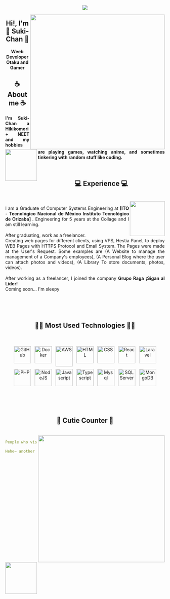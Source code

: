 <div align="center">
  
![](https://typograssy.deno.dev/api?text=Suki-Chan!&l0=none&bg=none&frame=none&speed=100&comment=)
  
</div>

<a href="https://discord.com/users/317527070576214018"><img align="right" width="425" src="https://lanyard.kyrie25.me/api/317527070576214018?imgStyle=square&gradient=e9d6d5-e9d6d5-f3b1b4-ffffff&bg=0d1117"></a>
 
<h2 align="center">Hi!, I'm 💜 Suki-Chan 💜</h2>
<p align="center"> <b> Weeb Developer Otaku and Gamer </b> </p>

<h2 align="center">☕ About me ☕</h2>
<a href="https://github.com/lSukiChanl"><img align="left" width="100" src="https://cdn.discordapp.com/attachments/693558348276301884/693559985459822692/021.png"></a>
<p align="justify"> <b> I'm Suki-Chan a Hikikomori + NEET and my hobbies are playing games, watching anime, and sometimes tinkering with random stuff like coding. </b> </p>

<br>
<h2 align="center">💻 Experience 💻</h2>
<br>
<a href="https://github.com/lSukiChanl"><img align="right" width="110" src="https://media.discordapp.net/attachments/620099038414635030/1153723538151313459/dd.png"></a>
<p align="justify"> 
I am a Graduate of Computer Systems Engineering at <b> [ITO - Tecnológico Nacional de México Instituto Tecnológico de Orizaba] </b>. Engineering for 5 years at the Collage and I am still learning.
<br><br>
After graduating, work as a freelancer.
<br>
Creating web pages for different clients, using VPS, Hestia Panel, to deploy WEB Pages with HTTPS Protocol and Email System. The Pages were made at the User's Request. Some examples are (A Website to manage the management of a Company's employees), (A Personal Blog where the user can attach photos and videos), (A Library To store documents, photos, videos).
<br><br>
After working as a freelancer, I joined the company <b> Grupo Raga ¡Sigan al Lider!</b>
<br>
Coming soon... I'm sleepy
</p>

<br><br><br>
<h2 align="center">🧑‍💻 Most Used Technologies 🧑‍💻</h2>
<br>
<p align="center">
	<img src="https://cdn.jsdelivr.net/gh/devicons/devicon/icons/github/github-original.svg" alt="GitHub" width="54" height5464" style="vertical-align:top; margin:4px;">
	<img src="https://cdn.jsdelivr.net/gh/devicons/devicon/icons/docker/docker-plain.svg" alt="Docker" width="54" height="54" style="vertical-align:top; margin:4px;">
	<img src="https://cdn.jsdelivr.net/gh/devicons/devicon/icons/amazonwebservices/amazonwebservices-original.svg" alt="AWS" width="54" height="64" style="vertical-align:top; margin:4px;">
	<img src="https://cdn.jsdelivr.net/gh/devicons/devicon/icons/html5/html5-plain.svg" alt="HTML" width="54" height="54" style="vertical-align:top; margin:4px;">
  	<img src="https://cdn.jsdelivr.net/gh/devicons/devicon/icons/css3/css3-plain.svg" alt="CSS" width="54" height="54" style="vertical-align:top; margin:4px;">
	<img src="https://cdn.jsdelivr.net/gh/devicons/devicon/icons/react/react-original.svg" alt="React" width="54" height="54" style="vertical-align:top; margin:4px;">
	<img src="https://cdn.jsdelivr.net/gh/devicons/devicon/icons/laravel/laravel-plain.svg" alt="Laravel" width="54" height="54" style="vertical-align:top; margin:4px;">
	<img src="https://cdn.jsdelivr.net/gh/devicons/devicon/icons/php/php-plain.svg" alt="PHP" width="54" height="54" style="vertical-align:top; margin:4px;">
	<img src="https://cdn.jsdelivr.net/gh/devicons/devicon/icons/nodejs/nodejs-original.svg" alt="NodeJS" width="54" height="54" style="vertical-align:top; margin:4px;">
	<img src="https://cdn.jsdelivr.net/gh/devicons/devicon/icons/javascript/javascript-plain.svg" alt="Javascript" width="54" height="54" style="vertical-align:top; margin:4px;">
	<img src="https://cdn.jsdelivr.net/gh/devicons/devicon/icons/typescript/typescript-plain.svg" alt="Typescript" width="54" height="54" style="vertical-align:top; margin:4px;">
	<img src="https://cdn.jsdelivr.net/gh/devicons/devicon/icons/mysql/mysql-plain.svg" alt="Mysql" width="54" height="54" style="vertical-align:top; margin:4px;">
	<img src="https://cdn.jsdelivr.net/gh/devicons/devicon/icons/microsoftsqlserver/microsoftsqlserver-plain.svg" alt="SQLServer" width="54" height="54" style="vertical-align:top; margin:4px;">
	<img src="https://cdn.jsdelivr.net/gh/devicons/devicon/icons/mongodb/mongodb-plain.svg" alt="MongoDB" width="54" height="54" style="vertical-align:top; margin:4px;">
</p>
<h2></h2>
<br>

<br>
<h2 align="center">🧋 Cutie Counter 🧋</h2>
<br>
<a href="https://discord.com/users/738748102311280681"><img align="right" width=400 src="https://moe-counter.glitch.me/get/@lSukiChanl?theme=rule34"></a>
<a href="https://github.com/lSukiChanl"><img align="left" width="100" src="https://cdn.discordapp.com/attachments/1077108830862839848/1130676248843137035/105634085_p12.png"></a>

```yaml
People who visit my profile :3.

Hehe~ another cutie has been caught.
```
